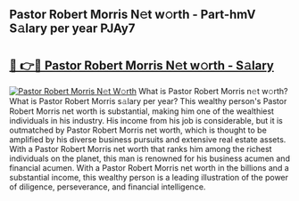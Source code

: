 ## Pastor Robert Morris N𝚎t w𝚘rth - Part-hmV S𝚊lary per year PJAy7

# <h2><a href="http://gc0kgv.nevu.top/?p=Pastor+Robert+Morris">🔗 👉🔴 Pastor Robert Morris N𝚎t w𝚘rth - S𝚊lary</a></h2>

[![Pastor Robert Morris N𝚎t W𝚘rth](https://i.imgur.com/Oavwk0R.jpeg)](http://gc0kgv.nevu.top/?p=Pastor+Robert+Morris)
What is Pastor Robert Morris n𝚎t w𝚘rth? What is Pastor Robert Morris s𝚊lary per year?
This wealthy person's Pastor Robert Morris net worth is substantial, making him one of the wealthiest individuals in his industry. His income from his job is considerable, but it is outmatched by Pastor Robert Morris net worth, which is thought to be amplified by his diverse business pursuits and extensive real estate assets. With a Pastor Robert Morris net worth that ranks him among the richest individuals on the planet, this man is renowned for his business acumen and financial acumen. With a Pastor Robert Morris net worth in the billions and a substantial income, this wealthy person is a leading illustration of the power of diligence, perseverance, and financial intelligence.
